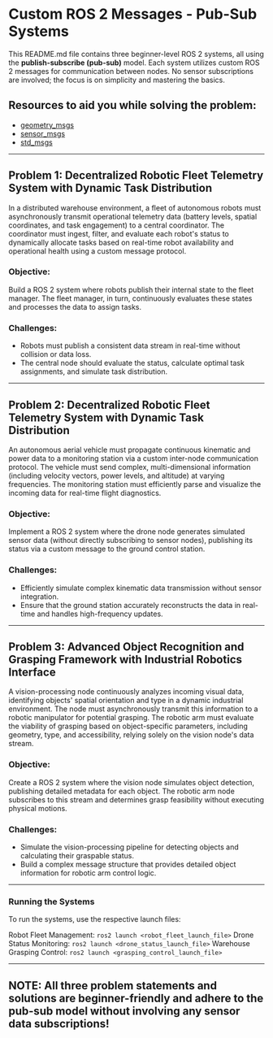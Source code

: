 # Custom ROS 2 Messages - Pub-Sub Systems

This README.md file contains three beginner-level ROS 2 systems, all using the **publish-subscribe (pub-sub)** model. 
Each system utilizes custom ROS 2 messages for communication between nodes. No sensor subscriptions are involved; the focus is on simplicity and mastering the basics.

## Resources to aid you while solving the problem:
- [geometry_msgs](https://docs.ros2.org/galactic/api/geometry_msgs/index-msg.html)
- [sensor_msgs](https://docs.ros2.org/galactic/api/sensor_msgs/index-msg.html)
- [std_msgs](https://docs.ros2.org/galactic/api/std_msgs/index-msg.html)

------------------------------------------------------------

## Problem 1: Decentralized Robotic Fleet Telemetry System with Dynamic Task Distribution
In a distributed warehouse environment, a fleet of autonomous robots must asynchronously transmit operational telemetry data (battery levels, spatial coordinates, and 
task engagement) to a central coordinator. The coordinator must ingest, filter, and evaluate each robot's status to dynamically allocate tasks based on real-time robot 
availability and operational health using a custom message protocol.

### Objective: 
Build a ROS 2 system where robots publish their internal state to the fleet manager. The fleet manager, in turn, continuously evaluates these states and processes 
the data to assign tasks.

### Challenges:
- Robots must publish a consistent data stream in real-time without collision or data loss.
- The central node should evaluate the status, calculate optimal task assignments, and simulate task distribution.

---------------------------------------------------------------

## Problem 2: Decentralized Robotic Fleet Telemetry System with Dynamic Task Distribution
An autonomous aerial vehicle must propagate continuous kinematic and power data to a monitoring station via a custom inter-node communication protocol. 
The vehicle must send complex, multi-dimensional information (including velocity vectors, power levels, and altitude) at varying frequencies. 
The monitoring station must efficiently parse and visualize the incoming data for real-time flight diagnostics.

### Objective:
 Implement a ROS 2 system where the drone node generates simulated sensor data (without directly subscribing to sensor nodes),
 publishing its status via a custom message to the ground control station.
 
 ### Challenges:
 - Efficiently simulate complex kinematic data transmission without sensor integration.
 - Ensure that the ground station accurately reconstructs the data in real-time and handles high-frequency updates.

----------------------------------------------------------------

## Problem 3: Advanced Object Recognition and Grasping Framework with Industrial Robotics Interface
A vision-processing node continuously analyzes incoming visual data, identifying objects' spatial orientation and type in a dynamic industrial environment. 
The node must asynchronously transmit this information to a robotic manipulator for potential grasping. The robotic arm must evaluate the viability of grasping based on
object-specific parameters, including geometry, type, and accessibility, relying solely on the vision node's data stream.

### Objective:
Create a ROS 2 system where the vision node simulates object detection, publishing detailed
metadata for each object. The robotic arm node subscribes to this stream and determines grasp 
feasibility without executing physical motions.

### Challenges:
- Simulate the vision-processing pipeline for detecting objects and calculating their graspable status.
- Build a complex message structure that provides detailed object information for robotic arm control logic.

-----------------------------------------------------

### Running the Systems
To run the systems, use the respective launch files:

Robot Fleet Management: `ros2 launch <robot_fleet_launch_file>`
Drone Status Monitoring: `ros2 launch <drone_status_launch_file>`
Warehouse Grasping Control: `ros2 launch <grasping_control_launch_file>`

----------------------------------------------------------
## NOTE: All three problem statements and solutions are beginner-friendly and adhere to the pub-sub model without involving any sensor data subscriptions!

